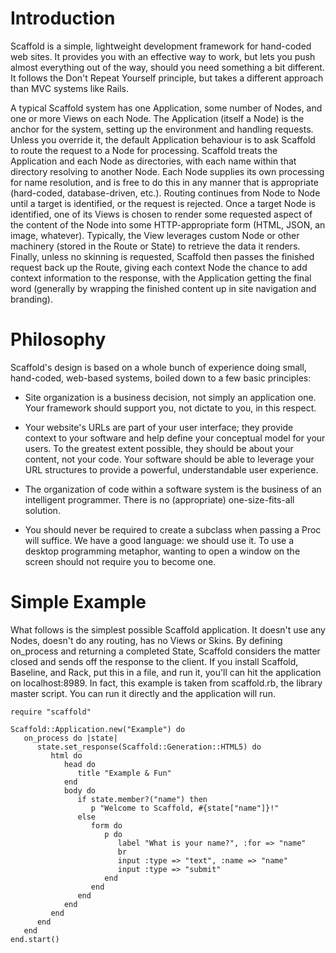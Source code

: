 # Introduction

Scaffold is a simple, lightweight development framework for hand-coded web sites. It provides
you with an effective way to work, but lets you push almost everything out of the way, should
you need something a bit different. It follows the Don't Repeat Yourself principle, but takes 
a different approach than MVC systems like Rails. 

A typical Scaffold system has one Application, some number of Nodes, and one or more Views 
on each Node. The Application (itself a Node) is the anchor for the system, setting up the 
environment and handling requests. Unless you override it, the default Application behaviour 
is to ask Scaffold to route the request to a Node for processing. Scaffold treats the 
Application and each Node as directories, with each name within that directory resolving to 
another Node. Each Node supplies its own processing for name resolution, and is free to do this
in any manner that is appropriate (hard-coded, database-driven, etc.). Routing continues from
Node to Node until a target is identified, or the request is rejected. Once a target Node is 
identified, one of its Views is chosen to render some requested aspect of the content of the Node 
into some HTTP-appropriate form (HTML, JSON, an image, whatever). Typically, the View leverages 
custom Node or other machinery (stored in the Route or State) to retrieve the data it renders. 
Finally, unless no skinning is requested, Scaffold then passes the finished request back up the
Route, giving each context Node the chance to add context information to the response, with the 
Application getting the final word (generally by wrapping the finished content up in site 
navigation and branding).


# Philosophy

Scaffold's design is based on a whole bunch of experience doing small, hand-coded, web-based 
systems, boiled down to a few basic principles:

* Site organization is a business decision, not simply an application one. Your framework 
  should support you, not dictate to you, in this respect. 
  
* Your website's URLs are part of your user interface; they provide context to your 
  software and help define your conceptual model for your users. To the greatest extent
  possible, they should be about your content, not your code. Your software should be 
  able to leverage your URL structures to provide a powerful, understandable user experience.
  
* The organization of code within a software system is the business of an intelligent programmer. 
  There is no (appropriate) one-size-fits-all solution.

* You should never be required to create a subclass when passing a Proc will suffice. We have 
  a good language: we should use it. To use a desktop programming metaphor, wanting to open 
  a window on the screen should not require you to become one.


# Simple Example

What follows is the simplest possible Scaffold application. It doesn't use any Nodes, doesn't
do any routing, has no Views or Skins. By defining on_process and returning a completed State, 
Scaffold considers the matter closed and sends off the response to the client. If you install
Scaffold, Baseline, and Rack, put this in a file, and run it, you'll can hit the application
on localhost:8989. In fact, this example is taken from scaffold.rb, the library master script.
You can run it directly and the application will run.

    require "scaffold"
    
    Scaffold::Application.new("Example") do
       on_process do |state|
          state.set_response(Scaffold::Generation::HTML5) do
             html do
                head do
                   title "Example & Fun"
                end
                body do
                   if state.member?("name") then
                      p "Welcome to Scaffold, #{state["name"]}!"
                   else
                      form do
                         p do
                            label "What is your name?", :for => "name"
                            br
                            input :type => "text", :name => "name"
                            input :type => "submit"
                         end
                      end
                   end
                end
             end
          end
       end
    end.start()
    

